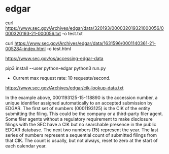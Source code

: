 # edgar


curl https://www.sec.gov/Archives/edgar/data/320193/000032019321000056/0000320193-21-000056.txt -o test.txt

curl https://www.sec.gov/Archives/edgar/data/1631596/0001140361-21-005284-index.html -o test.html


https://www.sec.gov/os/accessing-edgar-data

pip3 install --user python-edgar
python3 run.py


- Current max request rate: 10 requests/second.

https://www.sec.gov/Archives/edgar/cik-lookup-data.txt

 In the example above, 0001193125-15-118890 is the accession number, a unique identifier assigned automatically to an accepted submission by EDGAR. The first set of numbers (0001193125) is the CIK of the entity submitting the filing. This could be the company or a third-party filer agent. Some filer agents without a regulatory requirement to make disclosure filings with the SEC have a CIK but no searchable presence in the public EDGAR database. The next two numbers (15) represent the year. The last series of numbers represent a sequential count of submitted filings from that CIK. The count is usually, but not always, reset to zero at the start of each calendar year.
